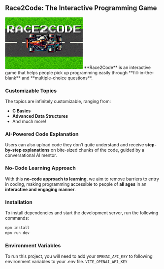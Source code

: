 ## Race2Code: The Interactive Programming Game
<img src="https://raw.githubusercontent.com/Iajedi/race2code/refs/heads/main/src/assets/wallpaper.png" alt="Race2Code wallpaper" style="width:50%; height:auto;">
**Race2Code** is an interactive game that helps people pick up programming easily through **fill-in-the-blank** and **multiple-choice questions**.

### Customizable Topics
The topics are infinitely customizable, ranging from:
- **C Basics**
- **Advanced Data Structures**
- And much more!

### AI-Powered Code Explanation
Users can also upload code they don’t quite understand and receive **step-by-step explanations** on bite-sized chunks of the code, guided by a conversational AI mentor.

### No-Code Learning Approach
With this **no-code approach to learning**, we aim to remove barriers to entry in coding, making programming accessible to people of **all ages** in an **interactive and engaging manner**.

### Installation
To install dependencies and start the development server, run the following commands:

```sh
npm install
npm run dev
```

### Environment Variables
To run this project, you will need to add your `OPENAI_API_KEY` to following environment variables to your .env file.
`VITE_OPENAI_API_KEY`
